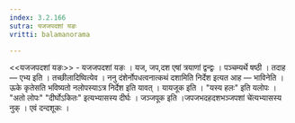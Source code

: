 ```yaml
---
index: 3.2.166
sutra: यजजपदशां यङः
vritti: balamanorama

---
```

<<यजजपदशां यङः>> - यजजपदशां यङः । यज, जप,दश एषां त्रयाणां द्वन्द्वः । पञ्चम्यर्थे षष्ठी । तदाह — एभ्य इति । तच्छीलादिष्वित्येव । ननु दंशेर्नोपधत्वनात्कथं दशामिति निर्देश इत्यत आह —  भाविनेति । ऊके कृतेसति भविष्यतो नलोपस्याऽत्र निर्देश इति यावत् । यायजूक इति । "यस्य हलः" इति यलोपः । "अतो लोपः" "दीर्घोऽकितः" इत्यभ्यासस्य दीर्घः । जञ्जपूक इति ।जपजभदहदशभञ्जपशां चे॑त्यभ्यासस्य नुक् । एवं दन्दशूकः । 